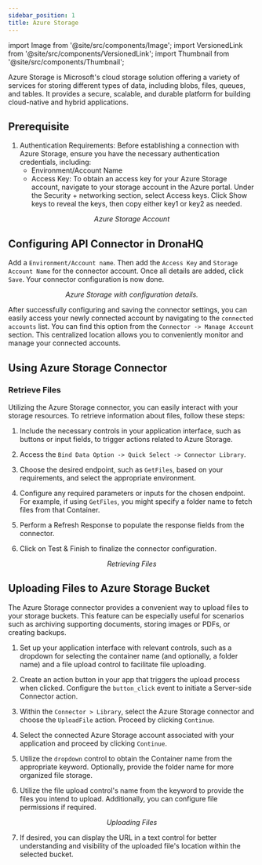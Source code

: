 ```yaml
---
sidebar_position: 1
title: Azure Storage
---
```

import Image from '@site/src/components/Image';
import VersionedLink from '@site/src/components/VersionedLink';
import Thumbnail from '@site/src/components/Thumbnail';

Azure Storage is Microsoft's cloud storage solution offering a variety of services for storing different types of data, including blobs, files, queues, and tables. It provides a secure, scalable, and durable platform for building cloud-native and hybrid applications. 


## Prerequisite

1. Authentication Requirements: Before establishing a connection with Azure Storage, ensure you have the necessary authentication credentials, including:
   - Environment/Account Name
   - Access Key: To obtain an access key for your Azure Storage account, navigate to your storage account in the Azure portal. Under the Security + networking section, select Access keys. Click Show keys to reveal the keys, then copy either key1 or key2 as needed.
 <figure>
   <Thumbnail src="/img/reference/connectors/azure-storage/azureacc.png" alt="Azure Storage Account" />
    <figcaption align = "center"><i>Azure Storage Account</i></figcaption>
</figure>




## Configuring API Connector in DronaHQ

Add a `Environment/Account name`. Then add the `Access Key` and `Storage Account Name` for the connector account. Once all details are added, click `Save`. Your connector configuration is now done.

<figure>
  <Thumbnail src="/img/reference/connectors/azure-storage/details.png" alt="Azure Storage with configuration details." />
  <figcaption align = "center"><i>Azure Storage with configuration details.</i></figcaption>
</figure>


After successfully configuring and saving the connector settings, you can easily access your newly connected account by navigating to the `connected accounts` list. You can find this option from the `Connector -> Manage Account` section. This centralized location allows you to conveniently monitor and manage your connected accounts.

## Using Azure Storage Connector

### Retrieve Files

Utilizing the Azure Storage connector, you can easily interact with your storage resources. To retrieve information about files, follow these steps:

1. Include the necessary controls in your application interface, such as buttons or input fields, to trigger actions related to Azure Storage.

2. Access the `Bind Data Option -> Quick Select -> Connector Library`.

3. Choose the desired endpoint, such as `GetFiles`, based on your requirements, and select the appropriate environment.

4. Configure any required parameters or inputs for the chosen endpoint. For example, if using `GetFiles`, you might specify a folder name to fetch files from that Container.

5. Perform a Refresh Response to populate the response fields from the connector.

7. Click on Test & Finish to finalize the connector configuration.



<figure>
  <Thumbnail src="/img/reference/connectors/azure-storage/get-config.png" alt="Binding Keywords" />
  <figcaption align = "center"><i>Retrieving Files</i></figcaption>
</figure>

## Uploading Files to Azure Storage Bucket

The Azure Storage connector provides a convenient way to upload files to your storage buckets. This feature can be especially useful for scenarios such as archiving supporting documents, storing images or PDFs, or creating backups.

1. Set up your application interface with relevant controls, such as a dropdown for selecting the container name (and optionally, a folder name) and a file upload control to facilitate file uploading.

2. Create an action button in your app that triggers the upload process when clicked. Configure the `button_click` event to initiate a Server-side Connector action.

3. Within the `Connector > Library`, select the Azure Storage connector and choose the `UploadFile` action. Proceed by clicking `Continue`.

4. Select the connected Azure Storage account associated with your application and proceed by clicking `Continue`.

5. Utilize the `dropdown` control to obtain the Container name from the appropriate keyword. Optionally, provide the folder name for more organized file storage.

6. Utilize the file upload control's name from the keyword to provide the files you intend to upload. Additionally, you can configure file permissions if required.

<figure>
  <Thumbnail src="/img/reference/connectors/azure-storage/upload-config.png" alt="Upload Configuration" />
  <figcaption align = "center"><i>Uploading Files</i></figcaption>
</figure>



7. If desired, you can display the URL in a text control for better understanding and visibility of the uploaded file's location within the selected bucket.

<!-- 
<figure>
  <Thumbnail src="/img/reference/connectors/googlecloud/upload-variable.jpeg" alt="Uploaded File URL" />
</figure> -->
